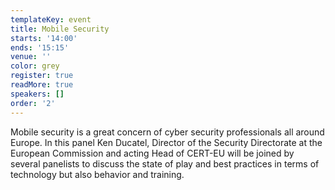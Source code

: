 ```yaml
---
templateKey: event
title: Mobile Security
starts: '14:00'
ends: '15:15'
venue: ''
color: grey
register: true
readMore: true
speakers: []
order: '2'
---
```


Mobile security is a great concern of cyber security professionals all around Europe. In this panel Ken Ducatel, Director of the Security Directorate at the European Commission and acting Head of CERT-EU will be joined by several panelists to discuss the state of play and best practices in terms of technology but also behavior and training.
